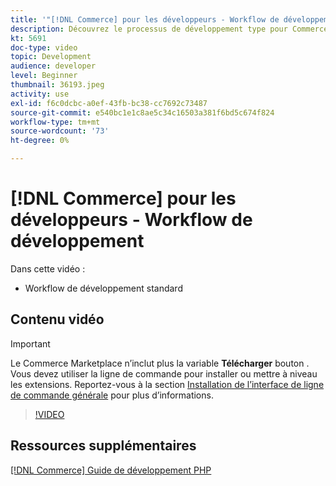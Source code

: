 ```yaml
---
title: '"[!DNL Commerce] pour les développeurs - Workflow de développement"'
description: Découvrez le processus de développement type pour Commerce.
kt: 5691
doc-type: video
topic: Development
audience: developer
level: Beginner
thumbnail: 36193.jpeg
activity: use
exl-id: f6c0dcbc-a0ef-43fb-bc38-cc7692c73487
source-git-commit: e540bc1e1c8ae5c34c16503a381f6bd5c674f824
workflow-type: tm+mt
source-wordcount: '73'
ht-degree: 0%

---
```


# [!DNL Commerce] pour les développeurs - Workflow de développement

Dans cette vidéo :

- Workflow de développement standard

## Contenu vidéo

>[!IMPORTANT]
>
>Le Commerce Marketplace n’inclut plus la variable **Télécharger** bouton . Vous devez utiliser la ligne de commande pour installer ou mettre à niveau les extensions. Reportez-vous à la section [Installation de l’interface de ligne de commande générale](https://devdocs.magento.com/extensions/install/) pour plus d’informations.

>[!VIDEO](https://video.tv.adobe.com/v/36193?quality=12&learn=on)

## Ressources supplémentaires

[[!DNL Commerce] Guide de développement PHP](https://devdocs.magento.com/guides/v2.4/extension-dev-guide/bk-extension-dev-guide.html)
